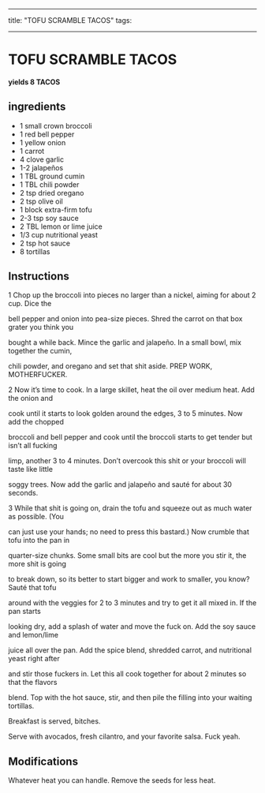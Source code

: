 
---
title: "TOFU SCRAMBLE TACOS"
tags:

---
# TOFU SCRAMBLE TACOS



#### yields  8 TACOS


## ingredients
* 1 small crown broccoli 
* 1 red bell pepper 
* 1 yellow onion 
* 1 carrot 
* 4 clove garlic 
* 1-2 jalapeños 
* 1 TBL ground cumin 
* 1 TBL chili powder 
* 2 tsp dried oregano 
* 2 tsp olive oil 
* 1 block extra-firm tofu 
* 2-3 tsp soy sauce 
* 2 TBL lemon or lime juice 
* 1/3 cup nutritional yeast 
* 2 tsp hot sauce 
* 8 tortillas 



## Instructions
1 Chop up the broccoli into pieces no larger than a nickel, aiming for about 2 cup. Dice the

bell pepper and onion into pea-size pieces. Shred the carrot on that box grater you think you

bought a while back. Mince the garlic and jalapeño. In a small bowl, mix together the cumin,

chili powder, and oregano and set that shit aside. PREP WORK, MOTHERFUCKER.

2 Now it’s time to cook. In a large skillet, heat the oil over medium heat. Add the onion and

cook until it starts to look golden around the edges, 3 to 5 minutes. Now add the chopped

broccoli and bell pepper and cook until the broccoli starts to get tender but isn’t all fucking

limp, another 3 to 4 minutes. Don’t overcook this shit or your broccoli will taste like little

soggy trees. Now add the garlic and jalapeño and sauté for about 30 seconds.

3 While that shit is going on, drain the tofu and squeeze out as much water as possible. (You

can just use your hands; no need to press this bastard.) Now crumble that tofu into the pan in

quarter-size chunks. Some small bits are cool but the more you stir it, the more shit is going

to break down, so its better to start bigger and work to smaller, you know? Sauté that tofu

around with the veggies for 2 to 3 minutes and try to get it all mixed in. If the pan starts

looking dry, add a splash of water and move the fuck on. Add the soy sauce and lemon/lime

juice all over the pan. Add the spice blend, shredded carrot, and nutritional yeast right after

and stir those fuckers in. Let this all cook together for about 2 minutes so that the flavors

blend. Top with the hot sauce, stir, and then pile the filling into your waiting tortillas.

Breakfast is served, bitches.

Serve with avocados, fresh cilantro, and your favorite salsa. Fuck yeah.



## Modifications
Whatever heat you can handle. Remove the seeds for less heat.




